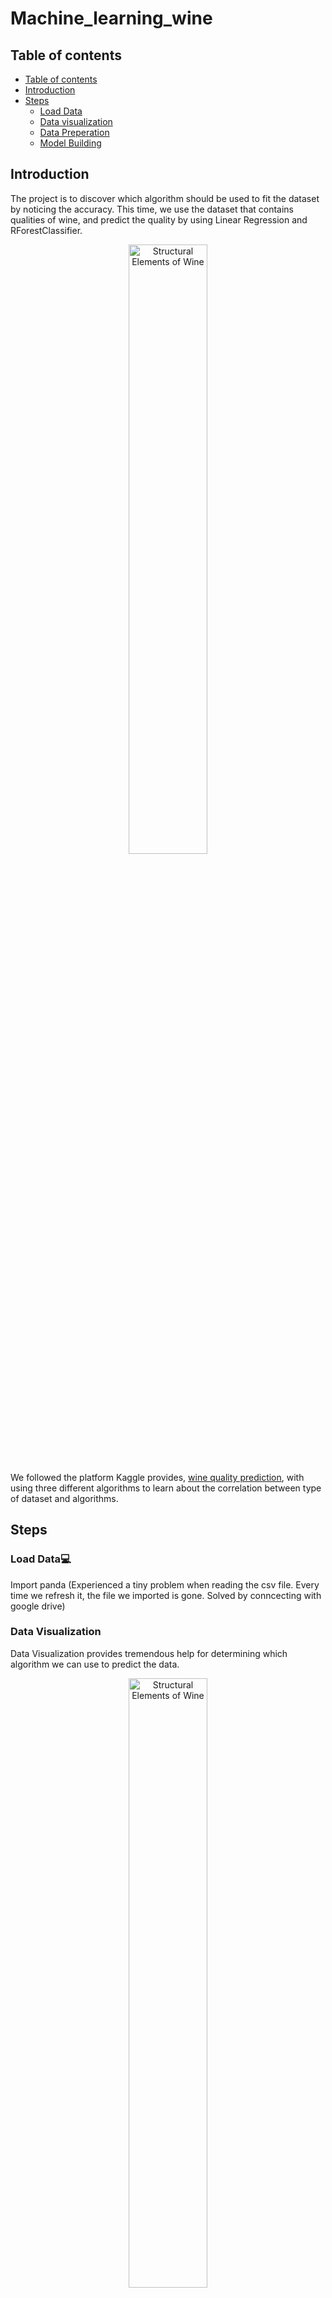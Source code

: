 # Machine_learning_wine
## Table of contents

- [Table of contents](#table-of-contents)
- [Introduction](#introduction)
- [Steps](#steps)
  - [Load Data](#load-data)
  - [Data visualization](#data-visualization)
  - [Data Preperation](#data-preperation)
  - [Model Building](#model-building)
## Introduction
The project is to discover which algorithm should be used to fit the dataset by noticing the accuracy.
This time, we use the dataset that contains qualities of wine, and predict the quality by using Linear Regression and RForestClassifier.

<p align="center">
  <img src="https://www.winemag.com/wp-content/uploads/2021/10/HERO_Strcutural_Elements_of-Wine_GettyImages-1233242907_1920x1280.jpg" alt="Structural Elements of Wine" width="50%">
</p>

We followed the platform Kaggle provides, [wine quality prediction](https://www.kaggle.com/code/ankitakumar/linear-regression-using-wine-quality-dataset), with using three different algorithms to learn about the correlation between type of dataset and algorithms.

## Steps
### Load Data💻
Import panda
(Experienced a tiny problem when reading the csv file. Every time we refresh it, the file we imported is gone. Solved by conncecting with google drive)
### Data Visualization
Data Visualization provides tremendous help for determining which algorithm we can use to predict the data.
<p align="center">
  <img src="https://user-images.githubusercontent.com/112147566/235041473-7e826aba-c7ea-4644-b209-7e0778d1dd25.png" alt="Structural Elements of Wine" width="50%">
</p>

Ex. we can find the correlation between each factor. If they all have strong connections, then Linear Regression might be a good choice.
### Data Preperation
Splitting the data into X and Y sections, where Y is the part we predicts. 
An essential step is setting the size of X and Y. The test size can affect the accuracy. In this case, we tested with 0.2 and 0.12, whcih gives us different results (0.72 vs. 0.76). 
### Model Building
We chose three different main predition algorithms. 
The RForestClassifier gives the most accurate prediction.
That says, since the 10 'x' factors are not related linearly strictly, LinearRegression is not the best algorithm.
The data is not strictly continous, so a decision tree does not work well, too. 


